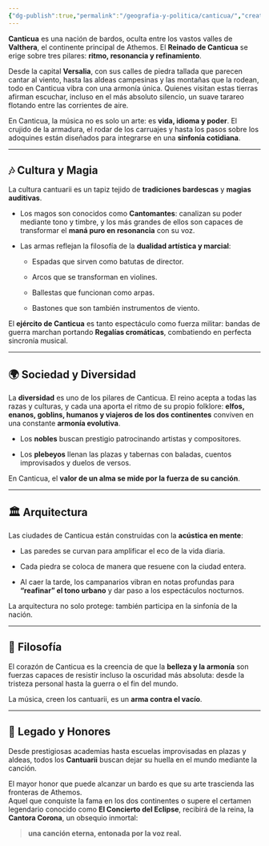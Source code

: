 ```yaml
---
{"dg-publish":true,"permalink":"/geografia-y-politica/canticua/","created":"2025-08-27T22:09:11.010-06:00","updated":"2025-08-27T23:03:10.000-06:00"}
---
```



**Canticua** es una nación de bardos, oculta entre los vastos valles de **Valthera**, el continente principal de Athemos. El **Reinado de Canticua** se erige sobre tres pilares: **ritmo, resonancia y refinamiento**.

Desde la capital **Versalia**, con sus calles de piedra tallada que parecen cantar al viento, hasta las aldeas campesinas y las montañas que la rodean, todo en Canticua vibra con una armonía única. Quienes visitan estas tierras afirman escuchar, incluso en el más absoluto silencio, un suave tarareo flotando entre las corrientes de aire.

En Canticua, la música no es solo un arte: es **vida, idioma y poder**. El crujido de la armadura, el rodar de los carruajes y hasta los pasos sobre los adoquines están diseñados para integrarse en una **sinfonía cotidiana**.

---

## 🎶 Cultura y Magia

La cultura cantuarii es un tapiz tejido de **tradiciones bardescas** y **magias auditivas**.

- Los magos son conocidos como **Cantomantes**: canalizan su poder mediante tono y timbre, y los más grandes de ellos son capaces de transformar el **maná puro en resonancia** con su voz.
    
- Las armas reflejan la filosofía de la **dualidad artística y marcial**:
    
    - Espadas que sirven como batutas de director.
        
    - Arcos que se transforman en violines.
        
    - Ballestas que funcionan como arpas.
        
    - Bastones que son también instrumentos de viento.
        

El **ejército de Canticua** es tanto espectáculo como fuerza militar: bandas de guerra marchan portando **Regalías cromáticas**, combatiendo en perfecta sincronía musical.

---

## 🌍 Sociedad y Diversidad

La **diversidad** es uno de los pilares de Canticua. El reino acepta a todas las razas y culturas, y cada una aporta el ritmo de su propio folklore: **elfos, enanos, goblins, humanos y viajeros de los dos continentes** conviven en una constante **armonía evolutiva**.

- Los **nobles** buscan prestigio patrocinando artistas y compositores.
    
- Los **plebeyos** llenan las plazas y tabernas con baladas, cuentos improvisados y duelos de versos.
    

En Canticua, el **valor de un alma se mide por la fuerza de su canción**.

---

## 🏛️ Arquitectura

Las ciudades de Canticua están construidas con la **acústica en mente**:

- Las paredes se curvan para amplificar el eco de la vida diaria.
    
- Cada piedra se coloca de manera que resuene con la ciudad entera.
    
- Al caer la tarde, los campanarios vibran en notas profundas para **“reafinar” el tono urbano** y dar paso a los espectáculos nocturnos.
    

La arquitectura no solo protege: también participa en la sinfonía de la nación.

---

## 💖 Filosofía

El corazón de Canticua es la creencia de que la **belleza y la armonía** son fuerzas capaces de resistir incluso la oscuridad más absoluta: desde la tristeza personal hasta la guerra o el fin del mundo.

La música, creen los cantuarii, es un **arma contra el vacío**.

---

## 🎤 Legado y Honores

Desde prestigiosas academias hasta escuelas improvisadas en plazas y aldeas, todos los **Cantuarii** buscan dejar su huella en el mundo mediante la canción.

El mayor honor que puede alcanzar un bardo es que su arte trascienda las fronteras de Athemos.  
Aquel que conquiste la fama en los dos continentes o supere el certamen legendario conocido como **El Concierto del Eclipse**, recibirá de la reina, la **Cantora Corona**, un obsequio inmortal:

> **una canción eterna, entonada por la voz real.**
